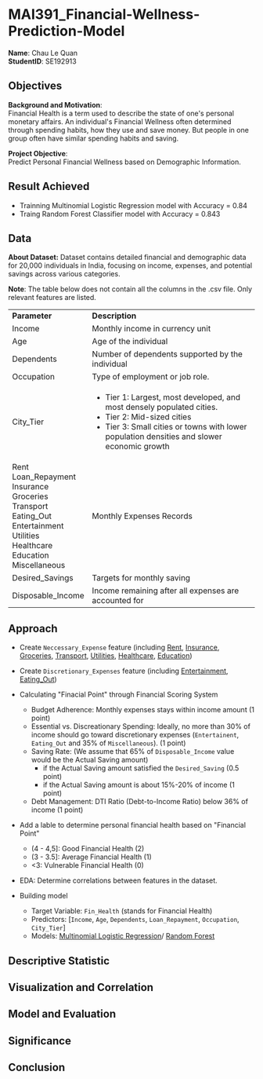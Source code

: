 # MAI391_Financial-Wellness-Prediction-Model
**Name**: Chau Le Quan  
**StudentID**: SE192913

## Objectives
**Background and Motivation**:   
Financial Health is a term used to describe the state of one's personal monetary affairs. An individual's Financial Wellness often determined through spending habits, how they use and save money. But people in one group often have similar spending habits and saving.   

**Project Objective**:   
Predict Personal Financial Wellness based on Demographic Information.

## Result Achieved
- Trainning Multinomial Logistic Regression model with Accuracy = 0.84
- Traing Random Forest Classifier model with Accuracy = 0.843

## Data
**About Dataset:**  Dataset contains detailed financial and demographic data for 20,000 individuals in India, focusing on income, expenses, and potential savings across various categories. 

**Note**: The table below does not contain all the columns in the .csv file. Only relevant features are listed.
<table>
  <tr> <td><b>Parameter</td> <td><b>Description</td> </tr>
  <tr> <td>Income</td> <td>Monthly income in currency unit</td> </tr>
  <tr> <td>Age</td> <td>Age of the individual</td> </tr>
  <tr> <td>Dependents</td> <td>Number of dependents supported by the individual</td> </tr>
  <tr> <td>Occupation</td> <td>Type of employment or job role.</td> </tr>
  <tr> <td>City_Tier</td> <td>
    <ul>
    <li>Tier 1: Largest, most developed, and most densely populated cities.</li>
    <li>Tier 2: Mid-sized cities</li>
    <li>Tier 3: Small cities or towns with lower population densities and slower economic growth </li>
    </ul>
    </td>
  </tr>
  <tr>
    <td>Rent<br>Loan_Repayment<br>Insurance<br>Groceries<br>Transport<br>Eating_Out<br>Entertainment<br>Utilities<br>Healthcare<br>Education<br>Miscellaneous</td>
    <td>Monthly Expenses Records </td>
  </tr>
  <tr> <td>Desired_Savings</td> <td>Targets for monthly saving</td> </tr>
  <tr> <td>Disposable_Income</td> <td>Income remaining after all expenses are accounted for</td> </tr>
</table>

## Approach
  - Create `Neccessary_Expense` feature (including <ins>Rent</ins>, <ins>Insurance</ins>, <ins>Groceries</ins>, <ins>Transport</ins>, <ins>Utilities</ins>, <ins>Healthcare</ins>, <ins>Education</ins>)
- Create `Discretionary_Expenses` feature (including <ins>Entertainment</ins>, <ins>Eating_Out</ins>)
- Calculating "Finacial Point" through Financial Scoring System
    - Budget Adherence: Monthly expenses stays within income amount (1 point)
    - Essential vs. Discreationary Spending: Ideally, no more than 30% of income should go toward discretionary expenses (`Entertainent`, `Eating_Out` and 35% of `Miscellaneous`). (1 point)  
    - Saving Rate: (We assume that 65% of `Disposable_Income` value would be the Actual Saving amount)
        - if the Actual Saving amount satisfied the `Desired_Saving` (0.5 point)
        - if the Actual Saving amount is about 15%-20% of income (1 point)
    - Debt Management: DTI Ratio (Debt-to-Income Ratio) below 36% of income (1 point)

- Add a lable to determine personal financial health based on "Financial Point"
    - (4 - 4,5]: Good Financial Health (2)
    - (3 - 3.5]: Average Financial Health (1)
    - <3: Vulnerable Financial Health (0)

- EDA: Determine correlations between features in the dataset.
  
- Building model
  - Target Variable: `Fin_Health` (stands for Financial Health)
  - Predictors: [`Income`, `Age`, `Dependents`, `Loan_Repayment`, `Occupation`, `City_Tier`]
  - Models: <ins>Multinomial Logistic Regression</ins>/ <ins>Random Forest</ins>

## Descriptive Statistic



## Visualization and Correlation

## Model and Evaluation

## Significance

## Conclusion
